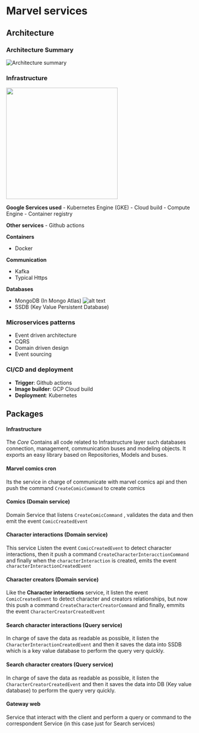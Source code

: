 # Marvel services

## Architecture

### Architecture Summary

![Architecture summary](https://user-images.githubusercontent.com/21212247/91680422-68e00900-eb08-11ea-9167-c1cb3d83482e.png)

### Infrastructure

<img src="https://www.gstatic.com/devrel-devsite/prod/v425077d6c7be97246d05a953898cb9591a173a3cef753a451b8729896196bc0a/cloud/images/cloud-logo.svg" width="300" />

**Google Services used** - Kubernetes Engine (GKE) - Cloud build - Compute Engine - Container registry

**Other services** - Github actions

**Containers**

- Docker

**Communication**

- Kafka
- Typical Https

**Databases**

- MongoDB (In Mongo Atlas) ![alt text](https://infinapps.com/wp-content/uploads/2018/10/mongodb-logo.png)
- SSDB (Key Value Persistent Database)

### Microservices patterns

- Event driven architecture
- CQRS
- Domain driven design
- Event sourcing

### CI/CD and deployment

- **Trigger**: Github actions
- **Image builder**: GCP Cloud build
- **Deployment**: Kubernetes

## Packages

#### Infrastructure

The _Core_
Contains all code related to Infrastructure layer such databases connection, management, communication buses and modeling objects. It exports an easy library based on Repositories, Models and buses.

#### Marvel comics cron

Its the service in charge of communicate with marvel comics api and then push the command `CreateComicCommand` to create comics

#### Comics (Domain service)

Domain Service that listens `CreateComicCommand` , validates the data and then emit the event `ComicCreatedEvent`

#### Character interactions (Domain service)

This service Listen the event `ComicCreatedEvent` to detect character interactions, then it push a command `CreateCharacterInteracctionCommand` and finally when the `characterInteraction` is created, emits the event `characterInteractionCreatedEvent`

#### Character creators (Domain service)

Like the **Character interactions** service, it listen the event `ComicCreatedEvent` to detect character and creators relationships, but now this push a command `CreateCharacterCreatorCommand` and finally, emmits the event `CharacterCreatorCreatedEvent`

#### Search character interactions (Query service)

In charge of save the data as readable as possible, it listen the `CharacterInteractionCreatedEvent` and then it saves the data into SSDB which is a key value database to perform the query very quickly.

#### Search character creators (Query service)

In charge of save the data as readable as possible, it listen the `CharacterCreatorCreatedEvent` and then it saves the data into DB (Key value database) to perform the query very quickly.

#### Gateway web

Service that interact with the client and perform a query or command to the correspondent Service (in this case just for Search services)
